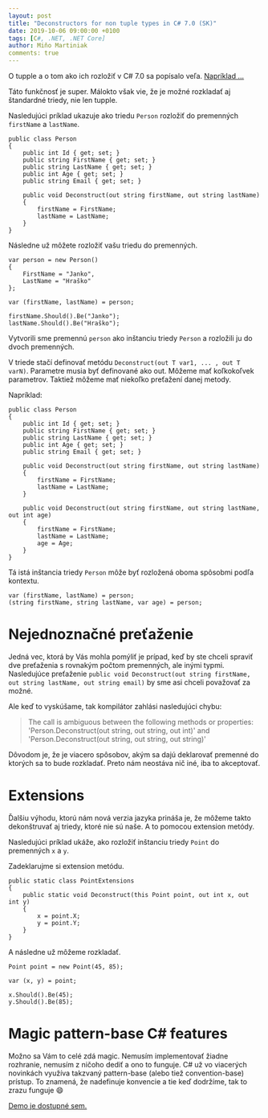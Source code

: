 ```yaml
---
layout: post
title: "Deconstructors for non tuple types in C# 7.0 (SK)"
date: 2019-10-06 09:00:00 +0100
tags: [C#, .NET, .NET Core]
author: Miňo Martiniak
comments: true
---
```


O tupple a o tom ako ich rozložiť v C# 7.0 sa popísalo veľa. [Napríklad ...](https://visualstudiomagazine.com/articles/2017/01/01/tuples-csharp-7.aspx)

Táto funkčnosť je super. Málokto však vie, že je možné rozkladať aj štandardné triedy, nie len tupple.

Nasledujúci príklad ukazuje ako triedu `Person` rozložiť do premenných `firstName` a `lastName`.

```CSharp
public class Person
{
    public int Id { get; set; }
    public string FirstName { get; set; }
    public string LastName { get; set; }
    public int Age { get; set; }
    public string Email { get; set; }

    public void Deconstruct(out string firstName, out string lastName)
    {
        firstName = FirstName;
        lastName = LastName;
    }
}
```

Následne už môžete rozložiť vašu triedu do premenných.

```CSharp
var person = new Person()
{
    FirstName = "Janko",
    LastName = "Hraško"
};

var (firstName, lastName) = person;

firstName.Should().Be("Janko");
lastName.Should().Be("Hraško");
```

Vytvorili sme premennú `person` ako inštanciu triedy `Person` a rozložili ju do dvoch premenných.

V triede stačí definovať metódu `Deconstruct(out T var1, ... , out T varN)`. Parametre musia byť definované ako out.
Môžeme mať koľkokoľvek parametrov. Taktiež môžeme mať niekoľko preťažení danej metody.

Napríklad:

```CSharp
public class Person
{
    public int Id { get; set; }
    public string FirstName { get; set; }
    public string LastName { get; set; }
    public int Age { get; set; }
    public string Email { get; set; }

    public void Deconstruct(out string firstName, out string lastName)
    {
        firstName = FirstName;
        lastName = LastName;
    }

    public void Deconstruct(out string firstName, out string lastName, out int age)
    {
        firstName = FirstName;
        lastName = LastName;
        age = Age;
    }
}
```

Tá istá inštancia triedy `Person` môže byť rozložená oboma spôsobmi podľa kontextu.

```CSharp
var (firstName, lastName) = person;
(string firstName, string lastName, var age) = person;
```

# Nejednoznačné preťaženie

Jedná vec, ktorá by Vás mohla pomýliť je prípad, keď by ste chceli spraviť dve preťaženia s rovnakým počtom premenných,
ale inými typmi.
Nasledujúce preťaženie `public void Deconstruct(out string firstName, out string lastName, out string email)`
by sme asi chceli považovať za možné.

Ale keď to vyskúšame, tak kompilátor zahlási nasledujúci chybu:

> The call is ambiguous between the following methods or properties: 'Person.Deconstruct(out string, out string, out int)' and 'Person.Deconstruct(out string, out string, out string)'

Dôvodom je, že je viacero spôsobov, akým sa dajú deklarovať premenné do ktorých sa to bude rozkladať. Preto nám neostáva nič iné, iba to akceptovať.

# Extensions

Ďalšiu výhodu, ktorú nám nová verzia jazyka prináša je, že môžeme takto dekonštruvať aj triedy, ktoré nie sú naše. A to pomocou extension metódy.

Nasledujúci príklad ukáže, ako rozložiť inštanciu triedy `Point` do premenných `x` a `y`.

Zadeklarujme si extension metódu.

```CSharp
public static class PointExtensions
{
    public static void Deconstruct(this Point point, out int x, out int y)
    {
        x = point.X;
        y = point.Y;
    }
}
```

A následne už môžeme rozkladať.

```CSharp
Point point = new Point(45, 85);

var (x, y) = point;

x.Should().Be(45);
y.Should().Be(85);
```

# Magic pattern-base C# features

Možno sa Vám to celé zdá magic. Nemusím implementovať žiadne rozhranie, nemusím z ničoho dediť a ono to funguje. C# už vo viacerých novinkách využíva takzvaný pattern-base (alebo tiež convention-base) prístup. To znamená, že nadefinuje konvencie a tie keď dodržíme, tak to zrazu funguje :smile:

[Demo je dostupné sem.](https://github.com/Burgyn/Sample.DeconstructorsForNonTuple)
